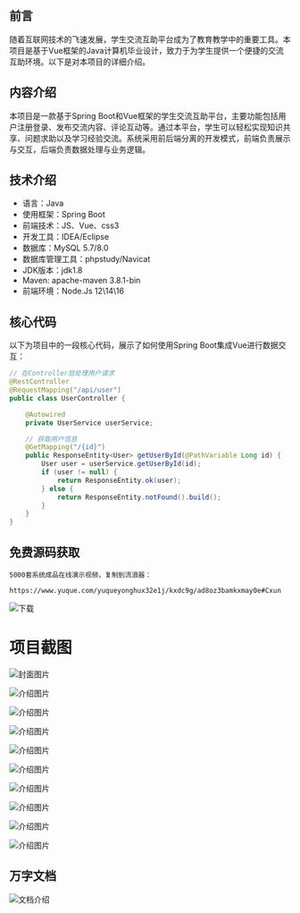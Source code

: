 ## 前言

随着互联网技术的飞速发展，学生交流互助平台成为了教育教学中的重要工具。本项目是基于Vue框架的Java计算机毕业设计，致力于为学生提供一个便捷的交流互助环境。以下是对本项目的详细介绍。

## 内容介绍

本项目是一款基于Spring Boot和Vue框架的学生交流互助平台，主要功能包括用户注册登录、发布交流内容、评论互动等。通过本平台，学生可以轻松实现知识共享、问题求助以及学习经验交流。系统采用前后端分离的开发模式，前端负责展示与交互，后端负责数据处理与业务逻辑。

## 技术介绍

- 语言：Java
- 使用框架：Spring Boot
- 前端技术：JS、Vue、css3
- 开发工具：IDEA/Eclipse
- 数据库：MySQL 5.7/8.0
- 数据库管理工具：phpstudy/Navicat
- JDK版本：jdk1.8
- Maven: apache-maven 3.8.1-bin
- 前端环境：Node.Js 12\14\16

## 核心代码

以下为项目中的一段核心代码，展示了如何使用Spring Boot集成Vue进行数据交互：

```java
// 在Controller层处理用户请求
@RestController
@RequestMapping("/api/user")
public class UserController {

    @Autowired
    private UserService userService;

    // 获取用户信息
    @GetMapping("/{id}")
    public ResponseEntity<User> getUserById(@PathVariable Long id) {
        User user = userService.getUserById(id);
        if (user != null) {
            return ResponseEntity.ok(user);
        } else {
            return ResponseEntity.notFound().build();
        }
    }
}
```

## 免费源码获取

```
5000套系统成品在线演示视频，复制到流浪器： 
```
```
https://www.yuque.com/yuqueyonghux32e1j/kxdc9g/ad8oz3bamkxmay0e#Cxun
```
![下载](https://img12.360buyimg.com/ddimg/jfs/t1/339687/11/1349/28408/68ad865fF412d7877/adaa650483a100f2.jpg)

# 项目截图

![封面图片](https://img11.360buyimg.com/ddimg/jfs/t1/331314/4/10388/132895/68bda4a5F06e35bb9/8d13b07e5e5331f2.jpg)

![介绍图片](https://img14.360buyimg.com/ddimg/jfs/t1/349888/23/749/81320/68bda47cF00b0d5e2/4597e52542af420a.jpg)

![介绍图片](https://img10.360buyimg.com/ddimg/jfs/t1/343701/26/748/57897/68bda47dF5f59cec3/bf14c8e3f1f18c39.jpg)

![介绍图片](https://img10.360buyimg.com/ddimg/jfs/t1/334969/28/10601/28998/68bda47dF9504eb12/a753a73d5bf3780f.jpg)

![介绍图片](https://img13.360buyimg.com/ddimg/jfs/t1/328125/31/17165/34035/68bda47eFf107acd8/96af73a0efd243ca.jpg)

![介绍图片](https://img10.360buyimg.com/ddimg/jfs/t1/339993/7/8175/36491/68bda47fFbebbc39b/fffc2a8e22a4f7b0.jpg)

![介绍图片](https://img11.360buyimg.com/ddimg/jfs/t1/337352/2/7929/21524/68bda480F3660f27b/e605735f9b4b602b.jpg)

![介绍图片](https://img12.360buyimg.com/ddimg/jfs/t1/334820/12/10303/70565/68bda480F06656583/8e705b7be827e6d2.jpg)

![介绍图片](https://img14.360buyimg.com/ddimg/jfs/t1/350810/13/726/17703/68bda481F79de2229/101c35887b319138.jpg)

![介绍图片](https://img10.360buyimg.com/ddimg/jfs/t1/350071/4/521/31222/68bda481F11128eda/6c37d0bbeef2e351.jpg)


## 万字文档
![文档介绍](https://img14.360buyimg.com/ddimg/jfs/t1/338393/1/3576/156947/68b1ad0cF74dc525c/ff9cd6c574295685.jpg)
